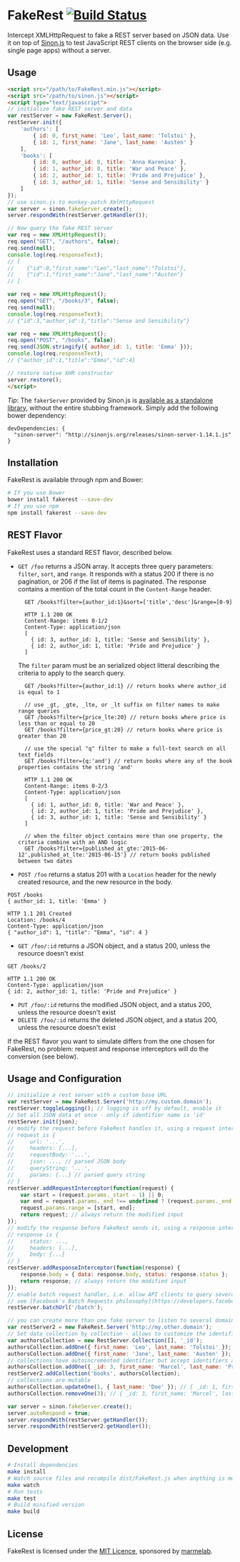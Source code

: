 # FakeRest [![Build Status](https://travis-ci.org/marmelab/FakeRest.svg?branch=master)](https://travis-ci.org/marmelab/FakeRest)

Intercept XMLHttpRequest to fake a REST server based on JSON data. Use it on top of [Sinon.js](http://sinonjs.org/) to test JavaScript REST clients on the browser side (e.g. single page apps) without a server.

## Usage

```html
<script src="/path/to/FakeRest.min.js"></script>
<script src="/path/to/sinon.js"></script>
<script type="text/javascript">
// initialize fake REST server and data
var restServer = new FakeRest.Server();
restServer.init({
    'authors': [
        { id: 0, first_name: 'Leo', last_name: 'Tolstoi' },
        { id: 1, first_name: 'Jane', last_name: 'Austen' }
    ],
    'books': [
        { id: 0, author_id: 0, title: 'Anna Karenina' },
        { id: 1, author_id: 0, title: 'War and Peace' },
        { id: 2, author_id: 1, title: 'Pride and Prejudice' },
        { id: 3, author_id: 1, title: 'Sense and Sensibility' }
    ]
});
// use sinon.js to monkey-patch XmlHttpRequest
var server = sinon.fakeServer.create();
server.respondWith(restServer.getHandler());

// Now query the fake REST server
var req = new XMLHttpRequest();
req.open("GET", "/authors", false);
req.send(null);
console.log(req.responseText);
// [
//    {"id":0,"first_name":"Leo","last_name":"Tolstoi"},
//    {"id":1,"first_name":"Jane","last_name":"Austen"}
// ]

var req = new XMLHttpRequest();
req.open("GET", "/books/3", false);
req.send(null);
console.log(req.responseText);
// {"id":3,"author_id":1,"title":"Sense and Sensibility"}

var req = new XMLHttpRequest();
req.open("POST", "/books", false);
req.send(JSON.stringify({ author_id: 1, title: 'Emma' }));
console.log(req.responseText);
// {"author_id":1,"title":"Emma","id":4}

// restore native XHR constructor
server.restore();
</script>
```

*Tip*: The `fakerServer` provided by Sinon.js is [available as a standalone library](http://sinonjs.org/docs/#server), without the entire stubbing framework. Simply add the following bower dependency:

```
devDependencies: {
  "sinon-server": "http://sinonjs.org/releases/sinon-server-1.14.1.js"
}
```

## Installation

FakeRest is available through npm and Bower:

```sh
# If you use Bower
bower install fakerest --save-dev
# If you use npm
npm install fakerest --save-dev
```

## REST Flavor

FakeRest uses a standard REST flavor, described below.

* `GET /foo` returns a JSON array. It accepts three query parameters: `filter`, `sort`, and `range`. It responds with a status 200 if there is no pagination, or 206 if the list of items is paginated. The response contains a mention of the total count in the `Content-Range` header.

        GET /books?filter={author_id:1}&sort=['title','desc']&range=[0-9]

        HTTP 1.1 200 OK
        Content-Range: items 0-1/2
        Content-Type: application/json
        [
          { id: 3, author_id: 1, title: 'Sense and Sensibility' },
          { id: 2, author_id: 1, title: 'Pride and Prejudice' }
        ]

    The `filter` param must be an serialized object litteral describing the criteria to apply to the search query.

        GET /books?filter={author_id:1} // return books where author_id is equal to 1

        // use _gt, _gte, _lte, or _lt suffix on filter names to make range queries
        GET /books?filter={price_lte:20} // return books where price is less than or equal to 20
        GET /books?filter={price_gt:20} // return books where price is greater than 20

        // use the special "q" filter to make a full-text search on all text fields
        GET /books?filter={q:'and'} // return books where any of the book properties contains the string 'and'

        HTTP 1.1 200 OK
        Content-Range: items 0-2/3
        Content-Type: application/json
        [
          { id: 1, author_id: 0, title: 'War and Peace' },
          { id: 2, author_id: 1, title: 'Pride and Prejudice' },
          { id: 3, author_id: 1, title: 'Sense and Sensibility' }
        ]

        // when the filter object contains more than one property, the criteria combine with an AND logic
        GET /books?filter={published_at_gte:'2015-06-12',published_at_lte:'2015-06-15'} // return books published between two dates


* `POST /foo` returns a status 201 with a `Location` header for the newly created resource, and the new resource in the body.

```
POST /books
{ author_id: 1, title: 'Emma' }

HTTP 1.1 201 Created
Location: /books/4
Content-Type: application/json
{ "author_id": 1, "title": "Emma", "id": 4 }
```

* `GET /foo/:id` returns a JSON object, and a status 200, unless the resource doesn't exist

```
GET /books/2

HTTP 1.1 200 OK
Content-Type: application/json
{ id: 2, author_id: 1, title: 'Pride and Prejudice' }
```

* `PUT /foo/:id` returns the modified JSON object, and a status 200, unless the resource doesn't exist
* `DELETE /foo/:id` returns the deleted JSON object, and a status 200, unless the resource doesn't exist

If the REST flavor you want to simulate differs from the one chosen for FakeRest, no problem: request and response interceptors will do the conversion (see below).

## Usage and Configuration

```js
// initialize a rest server with a custom base URL
var restServer = new FakeRest.Server('http://my.custom.domain');
restServer.toggleLogging(); // logging is off by default, enable it
// Set all JSON data at once - only if identifier name is 'id'
restServer.init(json);
// modify the request before FakeRest handles it, using a request interceptor
// request is {
//     url: '...',
//     headers: [...],
//     requestBody: '...',
//     json: ..., // parsed JSON body
//     queryString: '...',
//     params: {...} // parsed query string
// }
restServer.addRequestInterceptor(function(request) {
    var start = (request.params._start - 1) || 0;
    var end = request.params._end !== undefined ? (request.params._end - 1) : 19;
    request.params.range = [start, end];
    return request; // always return the modified input
});
// modify the response before FakeRest sends it, using a response interceptor
// response is {
//     status: ...,
//     headers: [...],
//     body: {...}
// }
restServer.addResponseInterceptor(function(response) {
    response.body = { data: response.body, status: response.status };
    return response; // always return the modified input
});
// enable batch request handler, i.e. allow API clients to query several resourecs into a single request
// see [Facebook's Batch Requests philosophy](https://developers.facebook.com/docs/graph-api/making-multiple-requests) for more details.
restServer.batchUrl('/batch');

// you can create more than one fake server to listen to several domains
var restServer2 = new FakeRest.Server('http://my.other.domain');
// Set data collection by collection - allows to customize the identifier name
var authorsCollection = new RestServer.Collection([], '_id');
authorsCollection.addOne({ first_name: 'Leo', last_name: 'Tolstoi' }); // { _id: 0, first_name: 'Leo', last_name: 'Tolstoi' }
authorsCollection.addOne({ first_name: 'Jane', last_name: 'Austen' }); // { _id: 1, first_name: 'Jane', last_name: 'Austen' }
// collections have autoincremented identifier but accept identifiers already set
authorsCollection.addOne({ _id: 3, first_name: 'Marcel', last_name: 'Proust' }); // { _id: 3, first_name: 'Marcel', last_name: 'Proust' }
restServer2.addCollection('books', authorsCollection);
// collections are mutable
authorsCollection.updateOne(1, { last_name: 'Doe' }); // { _id: 1, first_name: 'Jane', last_name: 'Doe' }
authorsCollection.removeOne(3); // { _id: 3, first_name: 'Marcel', last_name: 'Proust' }

var server = sinon.fakeServer.create();
server.autoRespond = true;
server.respondWith(restServer.getHandler());
server.respondWith(restServer2.getHandler());
```

## Development

```sh
# Install dependencies
make install
# Watch source files and recompile dist/FakeRest.js when anything is modified
make watch
# Run tests
make test
# Build minified version
make build
```

## License

FakeRest is licensed under the [MIT Licence](LICENSE), sponsored by [marmelab](http://marmelab.com).
